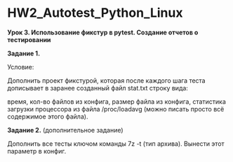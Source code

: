 # HW2_Autotest_Python_Linux

__Урок 3. Использование фикстур в pytest. Создание отчетов о тестировании__

__Задание 1.__

Условие:

Дополнить проект фикстурой, которая после каждого шага теста дописывает в заранее созданный файл stat.txt строку вида:

время, кол-во файлов из конфига, размер файла из конфига, статистика загрузки процессора из файла /proc/loadavg (можно писать просто всё содержимое этого файла).

__Задание 2.__ (дополнительное задание)

Дополнить все тесты ключом команды 7z -t (тип архива). Вынести этот параметр в конфиг.
